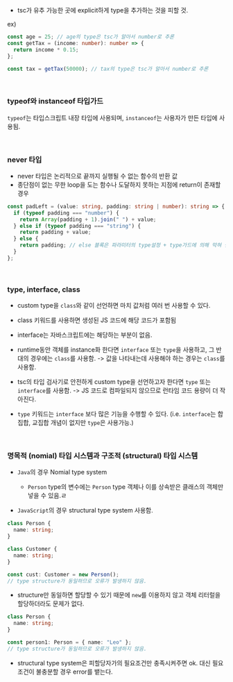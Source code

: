 - tsc가 유추 가능한 곳에 explicit하게 type을 추가하는 것을 피할 것.

ex)

```typescript
const age = 25; // age의 type은 tsc가 알아서 number로 추론
const getTax = (income: number): number => {
  return income * 0.15;
};

const tax = getTax(50000); // tax의 type은 tsc가 알아서 number로 추론
```

<br>

### typeof와 instanceof 타입가드

`typeof`는 타입스크립트 내장 타입에 사용되며, `instanceof`는 사용자가 만든 타입에 사용됨.

<br>

### never 타입

- never 타입은 논리적으로 끝까지 실행될 수 없는 함수의 반환 값
- 종단점이 없는 무한 loop을 도는 함수나 도달하지 못하는 지점에 return이 존재할 경우

```typescript
const padLeft = (value: string, padding: string | number): string => {
  if (typeof padding === "number") {
    return Array(padding + 1).join(" ") + value;
  } else if (typeof padding === "string") {
    return padding + value;
  } else {
    return padding; // else 블록은 파라미터의 type설정 + type가드에 의해 막혀 절대 도달할 수 없는 지점. 해당 padding의 type이 never이다
  }
};
```

<br>

### type, interface, class

- custom type을 `class`와 같이 선언하면 마치 값처럼 여러 번 사용할 수 있다.
- class 키워드를 사용하면 생성된 JS 코드에 해당 코드가 포함됨
- interface는 자바스크립트에는 해당하는 부분이 없음.

- runtime동안 객체를 instance화 한다면 `interface` 또는 `type`을 사용하고, 그 반대의 경우에는 `class`를 사용함. -> 값을 나타내는데 사용해야 하는 경우는 `class`를 사용함.
- tsc의 타입 검사기로 안전하게 custom type을 선언하고자 한다면 `type` 또는 `interface`를 사용함. -> JS 코드로 컴파일되지 않으므로 런타임 코드 용량이 더 작아진다.
- `type` 키워드는 `interface` 보다 많은 기능을 수행할 수 있다. (i.e. `interface`는 합집합, 교집합 개념이 없지만 `type`은 사용가능.)

<br>

### 명목적 (nomial) 타입 시스템과 구조적 (structural) 타입 시스템

- `Java`의 경우 Nomial type system

  - `Person` type의 변수에는 `Person` type 객체나 이를 상속받은 클래스의 객체만 넣을 수 있음.ㄹ

- `JavaScript`의 경우 structural type system 사용함.

```typescript
class Person {
  name: string;
}

class Customer {
  name: string;
}

const cust: Customer = new Person();
// type structure가 동일하므로 오류가 발생하지 않음.
```

- structure만 동일하면 할당할 수 있기 때문에 `new`를 이용하지 않고 객체 리터럴을 할당하더라도 문제가 없다.

```typescript
class Person {
  name: string;
}

const person1: Person = { name: "Leo" };
// type structure가 동일하므로 오류가 발생하지 않음.
```

- structural type system은 피할당자가의 필요조건만 충족시켜주면 ok. 대신 필요조건이 불충분할 경우 error를 뱉는다.
